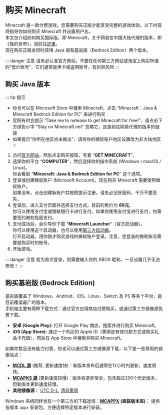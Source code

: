 # 购买 Minecraft

Minecraft 是一款付费游戏，您需要购买正版才能享受完整的游戏体验。以下内容将指导你如何购买 Minecraft 并设置用户名。  
本文仅介绍如何购买国际版，即 Minecraft，关于网易在中国大陆代理的版本，即《我的世界》，请前往[这里](https://mc.163.com/index.html)。  
现在购买正版会同时获得 Java 版和基岩版（Bedrock Edition）两个版本。

::: danger 注意
请务必认准官方网站，不要在任何第三方网站或淘宝上购买所谓的“低价账号”，它们通常是黑卡或盗用账号，有封禁风险
:::

## 购买 Java 版本

::: tip 提示

- 你也可以在 Microsoft Store 中搜索 Minecraft，点击 “Minecraft：Java & Minecraft Bedrock Edition for PC” 来进行购买
- 官网有时会提示 “Take me to netease to get Minecraft for free!”，请点击下方绿色小字 “Stay on Minecraft.net” 忽略它，这是前往网易代理的版本的链接
- 如果提示“你所在地区尚未推出”，请将你的微软账户地区设置改为非大陆地区
:::

1. 访问[官方网站](https://www.minecraft.net)，然后点击购买按钮，写着 “**GET MINECRAFT**”。
2. 选择你的平台 “**COMPUTER**”，然后选择你的操作系统 (Windows / macOS / Linux)。  
你会看到 “**Minecraft: Java & Bedrock Edition for PC**” 这个选项。
3. 登录或创建微软账户 (Microsoft Account)。现在购买 Minecraft 需要使用微软账户。  
如果没有，点击创建新账户并按照提示注册。请务必记好密码，千万不要丢失。
4. 登录后，进入支付页面并选择支付方式。目前的售价为 **89元**。  
你可以使用支付宝或银联银行卡进行支付。如果你使用支付宝进行支付，你需要签约微软免密支付。
5. 支付成功后，会引导你下载 “**Minecraft Launcher**”（官方启动器）。  
你可以使用这个启动器，也可以使用[第三方启动器](/docs/launcher/index.md)。  
打开启动器，用你刚才购买游戏的微软账户登录。注意，您登录的微软账号需要是购买时的账号。
6. 开始游戏。

::: danger 注意
若为首次登录，则需要输入你的 XBOX 昵称，一旦设置几乎无法修改！
:::

## 购买基岩版 (Bedrock Edition)

基岩版覆盖了 Windows、Android、iOS、Linux、Switch 及 PS 等多个平台，是目前覆盖最广的版本。  
手机端主要有两种下载方式：通过官方应用商店付费购买，或通过第三方镜像源免费下载。

- **安卓 (Google Play):** 打开 Google Play 商店，搜索并进行购买 Minecraft。
- **iOS (App Store):** 通过一个外区的 Apple ID（需绑定有效付款方式或购买礼品卡充值），然后在 App Store 中搜索并购买 Minecraft。

如果你暂且没有能力付费，你也可以通过第三方镜像源下载，以下是一些常用的镜像站点：

- **[MCDL 源](https://mcbedl.com/)** (推荐, 更新速度快)：新版本发布后通常在12小时内更新，速度很快。
- **[MCAPKS 源](https://mcapks.com/)** (更新速度较慢)：版本收录非常全，包含超过200个历史版本，但新版本更新速度较慢。
- **其他镜像源：** [UTC D-L](https://xz.mcutc.cn/); [清风雾雨](https://zihao.fengqingwu.top/)

Windows 系统同样也有一个第三方的下载途径：**[MCAPPX](https://www.mcappx.com/) (直装版本库)：** 提供各版本 `appx` 安装包，方便选择特定版本进行安装。
